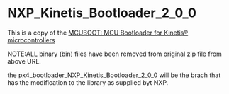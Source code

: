# NXP_Kinetis_Bootloader_2_0_0

This is a copy of the [MCUBOOT: MCU Bootloader for Kinetis® microcontrollers](https://www.nxp.com/support/developer-resources/reference-designs/kinetis-bootloader:MCUBOOT?tid=vanKBOOT)

NOTE:ALL binary (bin) files have been removed from original zip file from above URL.

the px4_bootloader_NXP_Kinetis_Bootloader_2_0_0 will be the brach that has the modification 
to the library as supplied byt NXP.
